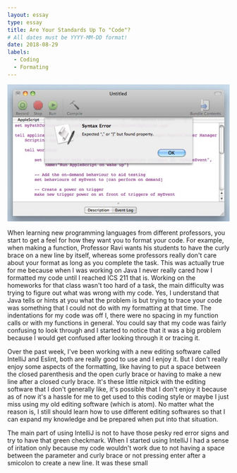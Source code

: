 ```yaml
---
layout: essay
type: essay
title: Are Your Standards Up To "Code"?
# All dates must be YYYY-MM-DD format!
date: 2018-08-29
labels:
  - Coding
  - Formating
---
```


<div class="ui large rounded images">
  <img class="ui image" src="../images/SyntaxErr.jpg">
</div>

When learning new programming languages from different professors, you start to get a feel for how they want you to format your code. For example, when making a function, Professor Ravi wants his students to have the curly brace on a new line by itself, whereas some professors really don't care about your format as long as you complete the task. This was actually true for me because when I was working on Java I never really cared how I formatted my code until I reached ICS 211 that is. Working on the homeworks for that class wasn't too hard of a task, the main difficulty was trying to figure out what was wrong with my code. Yes, I understand that Java tells or hints at you what the problem is but trying to trace your code was something that I could not do with my formatting at that time. The indentations for my code was off I, there were no spacing in my function calls or with my functions in general. You could say that my code was fairly confusing to look through and I started to notice that it was a big problem because I would get confused after looking through it or tracing it. 

Over the past week, I've been working with a new editing software called IntelliJ and Eslint, both are really good to use and I enjoy it. But I don't really enjoy some aspects of the formatting, like having to put a space between the closed parenthesis and the open curly brace or having to make a new line after a closed curly brace. It's these little nitpick with the editing software that I don't generally like, it's possible that I don't enjoy it because as of now it's a hassle for me to get used to this coding style or maybe I just miss using my old editing software (which is atom). No matter what the reason is, I still should learn how to use different editing softwares so that I can expand my knowledge and be prepared when put into that situation.

The main part of using IntelliJ is not to have those pesky red error signs and try to have that green checkmark. When I started using IntelliJ I had a sense of iritation only because my code wouldn't work due to not having a space between the parameter and curly brace or not pressing enter after a smicolon to create a new line. It was these small 
